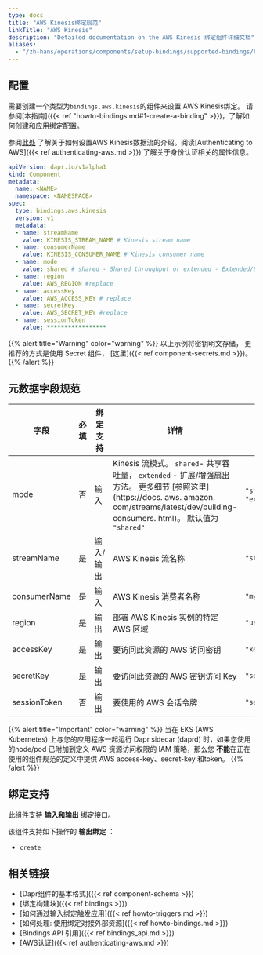 ```yaml
---
type: docs
title: "AWS Kinesis绑定规范"
linkTitle: "AWS Kinesis"
description: "Detailed documentation on the AWS Kinesis 绑定组件详细文档"
aliases:
  - "/zh-hans/operations/components/setup-bindings/supported-bindings/kinesis/"
---
```


## 配置

需要创建一个类型为`bindings.aws.kinesis`的组件来设置 AWS Kinesis绑定。 请参阅[本指南]({{< ref "howto-bindings.md#1-create-a-binding" >}})，了解如何创建和应用绑定配置。

参阅[此处](https://aws.amazon.com/kinesis/data-streams/getting-started/) 了解关于如何设置AWS Kinesis数据流的介绍。阅读[Authenticating to AWS]({{< ref authenticating-aws.md >}}) 了解关于身份认证相关的属性信息。

```yaml
apiVersion: dapr.io/v1alpha1
kind: Component
metadata:
  name: <NAME>
  namespace: <NAMESPACE>
spec:
  type: bindings.aws.kinesis
  version: v1
  metadata:
  - name: streamName
    value: KINESIS_STREAM_NAME # Kinesis stream name
  - name: consumerName
    value: KINESIS_CONSUMER_NAME # Kinesis consumer name
  - name: mode
    value: shared # shared - Shared throughput or extended - Extended/Enhanced fanout
  - name: region
    value: AWS_REGION #replace
  - name: accessKey
    value: AWS_ACCESS_KEY # replace
  - name: secretKey
    value: AWS_SECRET_KEY #replace
  - name: sessionToken
    value: *****************

```
{{% alert title="Warning" color="warning" %}}
以上示例将密钥明文存储， 更推荐的方式是使用 Secret 组件， [这里]({{< ref component-secrets.md >}})。
{{% /alert %}}

## 元数据字段规范

| 字段           | 必填 | 绑定支持  | 详情                                                                                                                                                                 | 示例                       |
| ------------ |:--:| ----- | ------------------------------------------------------------------------------------------------------------------------------------------------------------------ | ------------------------ |
| mode         | 否  | 输入    | Kinesis 流模式。 ` shared `- 共享吞吐量， ` extended ` - 扩展/增强扇出方法。 更多细节 [参照这里](https://docs. aws. amazon. com/streams/latest/dev/building-consumers. html)。 默认值为 `"shared"` | `"shared"`, `"extended"` |
| streamName   | 是  | 输入/输出 | AWS Kinesis 流名称                                                                                                                                                    | `"stream"`               |
| consumerName | 是  | 输入    | AWS Kinesis 消费者名称                                                                                                                                                  | `"myconsumer"`           |
| region       | 是  | 输出    | 部署 AWS Kinesis 实例的特定 AWS 区域                                                                                                                                        | `"us-east-1"`            |
| accessKey    | 是  | 输出    | 要访问此资源的 AWS 访问密钥                                                                                                                                                   | `"key"`                  |
| secretKey    | 是  | 输出    | 要访问此资源的 AWS 密钥访问 Key                                                                                                                                               | `"secretAccessKey"`      |
| sessionToken | 否  | 输出    | 要使用的 AWS 会话令牌                                                                                                                                                      | `"sessionToken"`         |

{{% alert title="Important" color="warning" %}}
当在 EKS (AWS Kubernetes) 上与您的应用程序一起运行 Dapr sidecar (daprd) 时，如果您使用的node/pod 已附加到定义 AWS 资源访问权限的 IAM 策略，那么您 **不能**在正在使用的组件规范的定义中提供 AWS access-key、secret-key 和token。
{{% /alert %}}

## 绑定支持

此组件支持 **输入和输出** 绑定接口。

该组件支持如下操作的 **输出绑定** ：

- `create`
## 相关链接

- [Dapr组件的基本格式]({{< ref component-schema >}})
- [绑定构建块]({{< ref bindings >}})
- [如何通过输入绑定触发应用]({{< ref howto-triggers.md >}})
- [如何处理: 使用绑定对接外部资源]({{< ref howto-bindings.md >}})
- [Bindings API 引用]({{< ref bindings_api.md >}})
- [AWS认证]({{< ref authenticating-aws.md >}})

